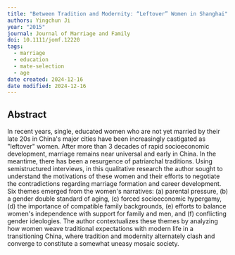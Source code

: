 ```yaml
---
title: "Between Tradition and Modernity: “Leftover” Women in Shanghai"
authors: Yingchun Ji
year: "2015"
journal: Journal of Marriage and Family
doi: 10.1111/jomf.12220
tags:
  - marriage
  - education
  - mate-selection
  - age
date created: 2024-12-16
date modified: 2024-12-16
---
```


## Abstract

In recent years, single, educated women who are not yet married by their late 20s in China's major cities have been increasingly castigated as "leftover" women. After more than 3 decades of rapid socioeconomic development, marriage remains near universal and early in China. In the meantime, there has been a resurgence of patriarchal traditions. Using semistructured interviews, in this qualitative research the author sought to understand the motivations of these women and their efforts to negotiate the contradictions regarding marriage formation and career development. Six themes emerged from the women's narratives: (a) parental pressure, (b) a gender double standard of aging, (c) forced socioeconomic hypergamy, (d) the importance of compatible family backgrounds, (e) efforts to balance women's independence with support for family and men, and (f) conflicting gender ideologies. The author contextualizes these themes by analyzing how women weave traditional expectations with modern life in a transitioning China, where tradition and modernity alternately clash and converge to constitute a somewhat uneasy mosaic society.
